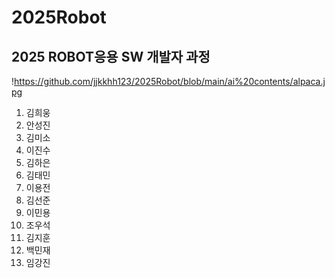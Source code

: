 # 2025Robot
## 2025 ROBOT응용 SW 개발자 과정
!https://github.com/jjkkhh123/2025Robot/blob/main/ai%20contents/alpaca.jpg
1. 김희웅
2. 안성진
3. 김미소
4. 이진수
5. 김하은
6. 김태민
7. 이용전
8. 김선준
9. 이민용
10. 조우석
11. 김지훈
12. 백민재
13. 임강진
